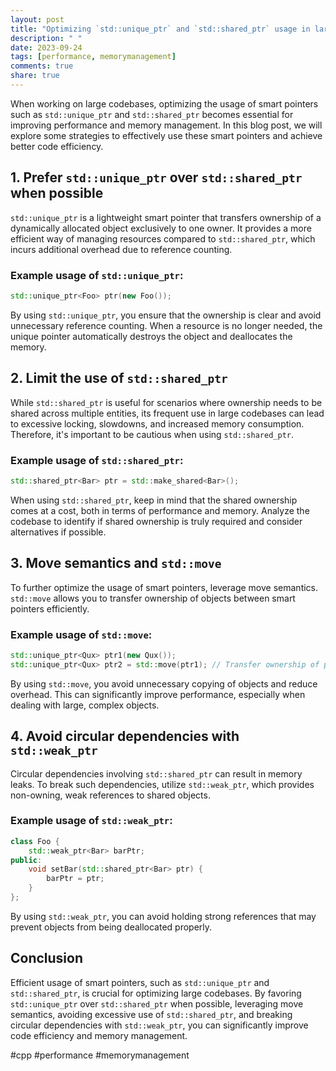 ```yaml
---
layout: post
title: "Optimizing `std::unique_ptr` and `std::shared_ptr` usage in large codebases"
description: " "
date: 2023-09-24
tags: [performance, memorymanagement]
comments: true
share: true
---
```


When working on large codebases, optimizing the usage of smart pointers such as `std::unique_ptr` and `std::shared_ptr` becomes essential for improving performance and memory management. In this blog post, we will explore some strategies to effectively use these smart pointers and achieve better code efficiency.

## 1. Prefer `std::unique_ptr` over `std::shared_ptr` when possible

`std::unique_ptr` is a lightweight smart pointer that transfers ownership of a dynamically allocated object exclusively to one owner. It provides a more efficient way of managing resources compared to `std::shared_ptr`, which incurs additional overhead due to reference counting.

### Example usage of `std::unique_ptr`:

```cpp
std::unique_ptr<Foo> ptr(new Foo());
```

By using `std::unique_ptr`, you ensure that the ownership is clear and avoid unnecessary reference counting. When a resource is no longer needed, the unique pointer automatically destroys the object and deallocates the memory.

## 2. Limit the use of `std::shared_ptr`

While `std::shared_ptr` is useful for scenarios where ownership needs to be shared across multiple entities, its frequent use in large codebases can lead to excessive locking, slowdowns, and increased memory consumption. Therefore, it's important to be cautious when using `std::shared_ptr`.

### Example usage of `std::shared_ptr`:

```cpp
std::shared_ptr<Bar> ptr = std::make_shared<Bar>();
```

When using `std::shared_ptr`, keep in mind that the shared ownership comes at a cost, both in terms of performance and memory. Analyze the codebase to identify if shared ownership is truly required and consider alternatives if possible.

## 3. Move semantics and `std::move`

To further optimize the usage of smart pointers, leverage move semantics. `std::move` allows you to transfer ownership of objects between smart pointers efficiently.

### Example usage of `std::move`:

```cpp
std::unique_ptr<Qux> ptr1(new Qux());
std::unique_ptr<Qux> ptr2 = std::move(ptr1); // Transfer ownership of ptr1 to ptr2
```

By using `std::move`, you avoid unnecessary copying of objects and reduce overhead. This can significantly improve performance, especially when dealing with large, complex objects.

## 4. Avoid circular dependencies with `std::weak_ptr`

Circular dependencies involving `std::shared_ptr` can result in memory leaks. To break such dependencies, utilize `std::weak_ptr`, which provides non-owning, weak references to shared objects.

### Example usage of `std::weak_ptr`:

```cpp
class Foo {
    std::weak_ptr<Bar> barPtr;
public:
    void setBar(std::shared_ptr<Bar> ptr) {
        barPtr = ptr;
    }
};
```

By using `std::weak_ptr`, you can avoid holding strong references that may prevent objects from being deallocated properly.

## Conclusion

Efficient usage of smart pointers, such as `std::unique_ptr` and `std::shared_ptr`, is crucial for optimizing large codebases. By favoring `std::unique_ptr` over `std::shared_ptr` when possible, leveraging move semantics, avoiding excessive use of `std::shared_ptr`, and breaking circular dependencies with `std::weak_ptr`, you can significantly improve code efficiency and memory management.

#cpp #performance #memorymanagement